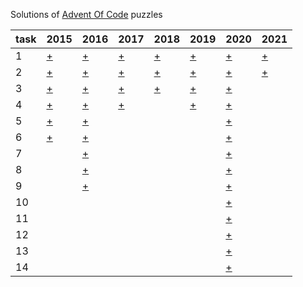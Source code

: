 Solutions of [Advent Of Code](https://adventofcode.com) puzzles

task | 2015 | 2016 | 2017 | 2018 | 2019 | 2020 | 2021
------------ | ------------ | ------------ | ------------- | ------------- | ------------- | ------------- | -------------
1  | [+](https://adventofcode.com/2015/day/1) | [+](https://adventofcode.com/2016/day/1) | [+](https://adventofcode.com/2017/day/1) | [+](https://adventofcode.com/2018/day/1) | [+](https://adventofcode.com/2019/day/1) | [+](https://adventofcode.com/2020/day/1) | [+](https://adventofcode.com/2021/day/1)
2  | [+](https://adventofcode.com/2015/day/2) | [+](https://adventofcode.com/2016/day/2) | [+](https://adventofcode.com/2017/day/2) | [+](https://adventofcode.com/2019/day/2) | [+](https://adventofcode.com/2019/day/1) | [+](https://adventofcode.com/2020/day/2) | [+](https://adventofcode.com/2021/day/2)
3  | [+](https://adventofcode.com/2015/day/3) | [+](https://adventofcode.com/2016/day/3) | [+](https://adventofcode.com/2017/day/3) | [+](https://adventofcode.com/2018/day/3) | [+](https://adventofcode.com/2019/day/3) | [+](https://adventofcode.com/2020/day/3) |
4  | [+](https://adventofcode.com/2015/day/4) | [+](https://adventofcode.com/2016/day/4) | [+](https://adventofcode.com/2017/day/4) | | [+](https://adventofcode.com/2019/day/4) | [+](https://adventofcode.com/2020/day/4) |
5  | [+](https://adventofcode.com/2015/day/5) | [+](https://adventofcode.com/2016/day/5) | | | | [+](https://adventofcode.com/2020/day/5) |
6  | [+](https://adventofcode.com/2015/day/6) | [+](https://adventofcode.com/2016/day/6) | | | | [+](https://adventofcode.com/2020/day/6) |
7  |   | [+](https://adventofcode.com/2016/day/7) | | | | [+](https://adventofcode.com/2020/day/7) |
8  |   | [+](https://adventofcode.com/2016/day/8) | | | | [+](https://adventofcode.com/2020/day/8) |
9  |   | [+](https://adventofcode.com/2016/day/9) | | | | [+](https://adventofcode.com/2020/day/9) |
10 |   | | | | | [+](https://adventofcode.com/2020/day/10) |
11 |   | | | | | [+](https://adventofcode.com/2020/day/11) |
12 |   | | | | | [+](https://adventofcode.com/2020/day/12) |
13 |   | | | | | [+](https://adventofcode.com/2020/day/13) |
14 |   | | | | | [+](https://adventofcode.com/2020/day/14) |